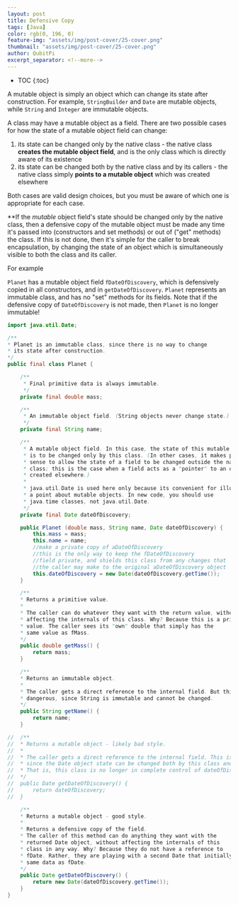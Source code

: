 ```yaml
---
layout: post
title: Defensive Copy
tags: [Java]
color: rgb(0, 196, 0)
feature-img: "assets/img/post-cover/25-cover.png"
thumbnail: "assets/img/post-cover/25-cover.png"
author: QubitPi
excerpt_separator: <!--more-->
---
```


<!--more-->

* TOC
  {:toc}

A mutable object is simply an object which can change its state after construction. For example, `StringBuilder` and
`Date` are mutable objects, while `String` and `Integer` are immutable objects.

A class may have a mutable object as a field. There are two possible cases for how the state of a mutable object field
can change:

1. its state can be changed only by the native class - the native class **creates the mutable object field**, and is the
   only class which is directly aware of its existence
2. its state can be changed both by the native class and by its callers - the native class simply **points to a mutable
   object** which was created elsewhere

Both cases are valid design choices, but you must be aware of which one is appropriate for each case.

**If the _mutable_ object field's state should be changed only by the native class, then a defensive copy of the mutable
object must be made any time it's passed into (constructors and set methods) or out of ("get" methods) the class. If
this is not done, then it's simple for the caller to break encapsulation, by changing the state of an object which is
simultaneously visible to both the class and its caller.

For example

`Planet` has a mutable object field `fDateOfDiscovery`, which is defensively copied in all constructors, and in
`getDateOfDiscovery`. `Planet` represents an immutable class, and has no "set" methods for its fields. Note that if the
defensive copy of `DateOfDiscovery` is not made, then `Planet` is no longer immutable!

```java
import java.util.Date;

/**
* Planet is an immutable class, since there is no way to change
* its state after construction.
*/
public final class Planet {

    /**
     * Final primitive data is always immutable.
     */
    private final double mass;

    /**
     * An immutable object field. (String objects never change state.)
     */
    private final String name;

    /**
     * A mutable object field. In this case, the state of this mutable field
     * is to be changed only by this class. (In other cases, it makes perfect
     * sense to allow the state of a field to be changed outside the native
     * class; this is the case when a field acts as a "pointer" to an object
     * created elsewhere.)
     *
     * java.util.Date is used here only because its convenient for illustrating 
     * a point about mutable objects. In new code, you should use 
     * java.time classes, not java.util.Date.
     */
    private final Date dateOfDiscovery;

    public Planet (double mass, String name, Date dateOfDiscovery) {
        this.mass = mass;
        this.name = name;
        //make a private copy of aDateOfDiscovery
        //this is the only way to keep the fDateOfDiscovery
        //field private, and shields this class from any changes that 
        //the caller may make to the original aDateOfDiscovery object
        this.dateOfDiscovery = new Date(dateOfDiscovery.getTime());
    }

    /**
    * Returns a primitive value.
    *
    * The caller can do whatever they want with the return value, without 
    * affecting the internals of this class. Why? Because this is a primitive 
    * value. The caller sees its "own" double that simply has the
    * same value as fMass.
    */
    public double getMass() {
        return mass;
    }

    /**
    * Returns an immutable object.
    *
    * The caller gets a direct reference to the internal field. But this is not 
    * dangerous, since String is immutable and cannot be changed.
    */
    public String getName() {
        return name;
    }

//  /**
//  * Returns a mutable object - likely bad style.
//  *
//  * The caller gets a direct reference to the internal field. This is usually dangerous, 
//  * since the Date object state can be changed both by this class and its caller.
//  * That is, this class is no longer in complete control of dateOfDiscovery.
//  */
//  public Date getDateOfDiscovery() {
//      return dateOfDiscovery;
//  }

    /**
    * Returns a mutable object - good style.
    * 
    * Returns a defensive copy of the field.
    * The caller of this method can do anything they want with the
    * returned Date object, without affecting the internals of this
    * class in any way. Why? Because they do not have a reference to 
    * fDate. Rather, they are playing with a second Date that initially has the 
    * same data as fDate.
    */
    public Date getDateOfDiscovery() {
        return new Date(dateOfDiscovery.getTime());
    }
}
```